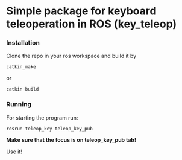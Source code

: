 # Simple package for keyboard teleoperation in ROS (key_teleop)

### Installation
Clone the repo in your ros workspace and build it by
```
catkin_make
```
or
```
catkin build
```
### Running

For starting the program run:
```
rosrun teleop_key teleop_key_pub
```

**Make sure that the focus is on teleop_key_pub tab!**

Use it!